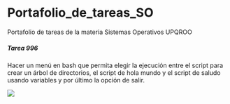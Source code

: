 # Portafolio_de_tareas_SO
Portafolio de tareas de la materia Sistemas Operativos UPQROO


#####  Tarea 996  
Hacer un menú en bash que permita elegir la ejecución entre el script para crear un árbol de directorios, el script de hola mundo y el script de saludo usando variables y por último la opción de salir.

<a href="https://asciinema.org/a/0CEFpcDtoAjJo53WXbU2TkLpz" target="_blank"><img src="https://asciinema.org/a/0CEFpcDtoAjJo53WXbU2TkLpz.svg" /></a>
